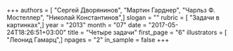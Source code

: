 +++
authors = [ "Сергей Дворянинов", "Мартин Гарднер", "Чарльз Ф. Мостеллер", "Николай Константинов",]
slogan = ""
rubric = [ "Задачи в картинках",]
year = "2013"
month = "07"
date = "2017-05-24T18:26:51+03:00"
title = "Четыре задачи"
first_page = "6"
illustrators = [ "Леонид Гамарц",]
npages = "2"
in_sample = false
+++
